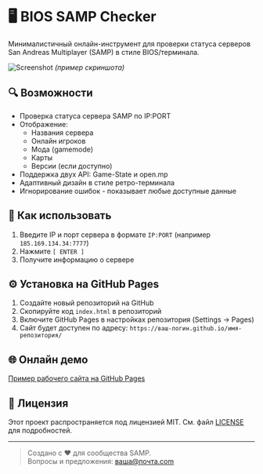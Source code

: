 
# 🖥️ BIOS SAMP Checker

Минималистичный онлайн-инструмент для проверки статуса серверов San Andreas Multiplayer (SAMP) в стиле BIOS/терминала.

![Screenshot](https://i.imgur.com/EXAMPLE.png) *(пример скриншота)*

## 🔍 Возможности

- Проверка статуса сервера SAMP по IP:PORT
- Отображение:
  - Названия сервера
  - Онлайн игроков
  - Мода (gamemode)
  - Карты
  - Версии (если доступно)
- Поддержка двух API: Game-State и open.mp
- Адаптивный дизайн в стиле ретро-терминала
- Игнорирование ошибок - показывает любые доступные данные

## 🚀 Как использовать

1. Введите IP и порт сервера в формате `IP:PORT` (например `185.169.134.34:7777`)
2. Нажмите `[ ENTER ]`
3. Получите информацию о сервере

## ⚙️ Установка на GitHub Pages

1. Создайте новый репозиторий на GitHub
2. Скопируйте код `index.html` в репозиторий
3. Включите GitHub Pages в настройках репозитория (Settings → Pages)
4. Сайт будет доступен по адресу: `https://ваш-логин.github.io/имя-репозитория/`

## 🌐 Онлайн демо

[Пример рабочего сайта на GitHub Pages](https://example.github.io/samp-checker/)

## 📜 Лицензия

Этот проект распространяется под лицензией MIT. См. файл [LICENSE](LICENSE) для подробностей.

---

> Создано с ❤️ для сообщества SAMP.  
> Вопросы и предложения: ваша@почта.com
